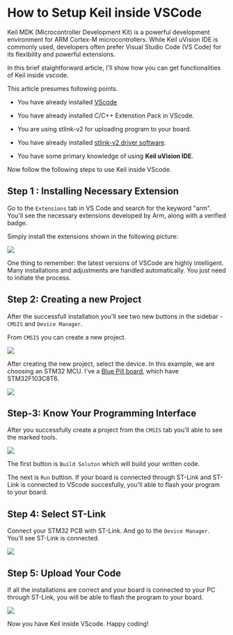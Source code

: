 # How to Setup Keil inside VSCode

Keil MDK (Microcontroller Development Kit) is a powerful development environment for ARM Cortex-M microcontrollers. While Keil uVision IDE is commonly used, developers often prefer Visual Studio Code (VS Code) for its flexibility and powerful extensions.

In this brief staightforward article, I'll show how you can get functionalities of Keil inside vscode. 

This article presumes following points.
* You have already installed [VScode](https://code.visualstudio.com/)

* You have already installed C/C++ Extenstion Pack in VScode.

* You are using stlink-v2 for uploading program to your board. 

* You have already installed [stlink-v2 driver software](https://www.st.com/en/development-tools/stsw-link009.html).

* You have some primary knowledge of using **Keil uVision IDE**.

Now follow the following steps to use Keil inside VScode. 

## Step 1 : Installing Necessary Extension

Go to the `Extensions` tab in VS Code and search for the keyword "arm". You'll see the necessary extensions developed by Arm, along with a verified badge.

Simply install the extensions shown in the following picture:

![](https://res.cloudinary.com/djqcqqueb/image/upload/v1741881303/vscode_keil/f1i1ambjyvold8mzvfwe.png)

One thing to remember: the latest versions of VSCode are highly intelligent. Many installations and adjustments are handled automatically. You just need to initiate the process.

 
## Step 2: Creating a new Project

After the successfull installation you'll see two new buttons in the sidebar - `CMSIS` and `Device Manager`.

From `CMSIS` you can create a new project.

![](https://res.cloudinary.com/djqcqqueb/image/upload/v1741881303/vscode_keil/xnkb3qg2bzqwe0ddsrpk.png)

After creating the new project, select the device. In this example, we are choosing an STM32 MCU. I've a [Blue Pill board](https://stm32-base.org/boards/STM32F103C8T6-Blue-Pill.html), which have STM32F103C8T6. 

![](https://res.cloudinary.com/djqcqqueb/image/upload/v1741881302/vscode_keil/cjleir4qwdubm8vygtz2.png)

## Step-3: Know Your Programming Interface

After you successfully create a project from the `CMSIS` tab you'll able to see the marked tools. 

![](https://res.cloudinary.com/djqcqqueb/image/upload/v1741881302/vscode_keil/g5pinvt4ydjwtmrvxio8.png)

The first button is `Build Soluton` which will build your written code. 

The next is `Run` buttion. If your board is connected through ST-Link and ST-Link is connected to VScode succesfully, you'll able to flash your program to your board.



## Step 4: Select ST-Link

Connect your STM32 PCB with ST-Link. And go to the `Device Manager`. You'll see ST-Link is connected. 

![](https://res.cloudinary.com/djqcqqueb/image/upload/v1741881302/vscode_keil/moqa4v23wkj8gocxxnrr.png)

## Step 5: Upload Your Code

If all the installations are correct and your board is connected to your PC through ST-Link, you will be able to flash the program to your board.


![](https://res.cloudinary.com/djqcqqueb/image/upload/v1741882833/vscode_keil/kyup8gq25kkt1pjhgxum.png)


Now you have Keil inside VScode. Happy coding!


<!-- [vscode, keil, stm32] -->